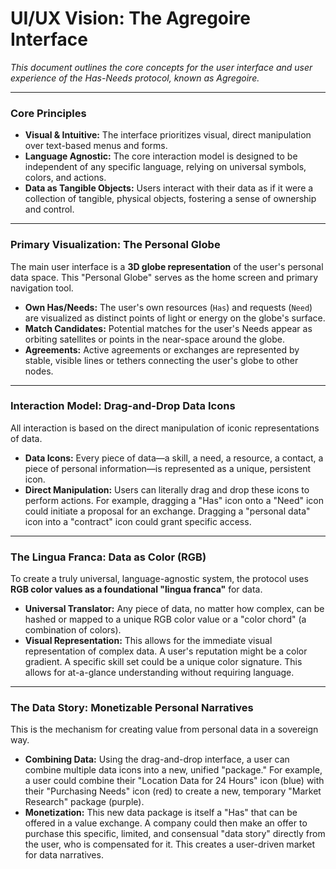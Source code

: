 # UI/UX Vision: The Agregoire Interface

*This document outlines the core concepts for the user interface and user experience of the Has-Needs protocol, known as Agregoire.*

---

### Core Principles

- **Visual & Intuitive:** The interface prioritizes visual, direct manipulation over text-based menus and forms.
- **Language Agnostic:** The core interaction model is designed to be independent of any specific language, relying on universal symbols, colors, and actions.
- **Data as Tangible Objects:** Users interact with their data as if it were a collection of tangible, physical objects, fostering a sense of ownership and control.

---

### Primary Visualization: The Personal Globe

The main user interface is a **3D globe representation** of the user's personal data space. This "Personal Globe" serves as the home screen and primary navigation tool.

- **Own Has/Needs:** The user's own resources (`Has`) and requests (`Need`) are visualized as distinct points of light or energy on the globe's surface.
- **Match Candidates:** Potential matches for the user's Needs appear as orbiting satellites or points in the near-space around the globe.
- **Agreements:** Active agreements or exchanges are represented by stable, visible lines or tethers connecting the user's globe to other nodes.

---

### Interaction Model: Drag-and-Drop Data Icons

All interaction is based on the direct manipulation of iconic representations of data.

- **Data Icons:** Every piece of data—a skill, a need, a resource, a contact, a piece of personal information—is represented as a unique, persistent icon.
- **Direct Manipulation:** Users can literally drag and drop these icons to perform actions. For example, dragging a "Has" icon onto a "Need" icon could initiate a proposal for an exchange. Dragging a "personal data" icon into a "contract" icon could grant specific access.

---

### The Lingua Franca: Data as Color (RGB)

To create a truly universal, language-agnostic system, the protocol uses **RGB color values as a foundational "lingua franca"** for data.

- **Universal Translator:** Any piece of data, no matter how complex, can be hashed or mapped to a unique RGB color value or a "color chord" (a combination of colors).
- **Visual Representation:** This allows for the immediate visual representation of complex data. A user's reputation might be a color gradient. A specific skill set could be a unique color signature. This allows for at-a-glance understanding without requiring language.

---

### The Data Story: Monetizable Personal Narratives

This is the mechanism for creating value from personal data in a sovereign way.

- **Combining Data:** Using the drag-and-drop interface, a user can combine multiple data icons into a new, unified "package." For example, a user could combine their "Location Data for 24 Hours" icon (blue) with their "Purchasing Needs" icon (red) to create a new, temporary "Market Research" package (purple).
- **Monetization:** This new data package is itself a "Has" that can be offered in a value exchange. A company could then make an offer to purchase this specific, limited, and consensual "data story" directly from the user, who is compensated for it. This creates a user-driven market for data narratives.